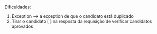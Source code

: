 Dificuldades:
1) Exception --> a exception de que o candidato está duplicado
2) Tirar o candidato [ ] na resposta da requisição de verificar candidatos
aprovados
